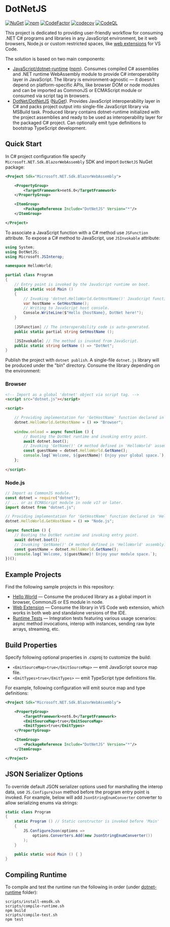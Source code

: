 # DotNetJS

[![NuGet](https://img.shields.io/nuget/v/DotNetJS)](https://www.nuget.org/packages/DotNetJS)
[![npm](https://img.shields.io/npm/v/dotnet-runtime)](https://www.npmjs.com/package/dotnet-runtime)
[![CodeFactor](https://codefactor.io/repository/github/elringus/dotnetjs/badge/main)](https://codefactor.io/repository/github/elringus/dotnetjs/overview/main)
[![codecov](https://codecov.io/gh/Elringus/DotNetJS/branch/main/graph/badge.svg?token=AAhei51ETt)](https://codecov.io/gh/Elringus/DotNetJS)
[![CodeQL](https://github.com/Elringus/DotNetJS/actions/workflows/codeql.yml/badge.svg)](https://github.com/Elringus/DotNetJS/actions/workflows/codeql.yml)

This project is dedicated to providing user-friendly workflow for consuming .NET C# programs and libraries in any JavaScript environment, be it web browsers, Node.js or custom restricted spaces, like [web extensions](https://code.visualstudio.com/api/extension-guides/web-extensions) for VS Code.

The solution is based on two main components:

 - [JavaScript/dotnet-runtime](https://github.com/Elringus/DotNetJS/tree/main/JavaScript/dotnet-runtime) ([npm](https://www.npmjs.com/package/dotnet-runtime)). Consumes compiled C# assemblies and .NET runtime WebAssembly module to provide C# interoperability layer in JavaScript. The library is environment-agnostic — it doesn't depend on platform-specific APIs, like browser DOM or node modules and can be imported as CommonJS or ECMAScript module or consumed via script tag in browsers.
 - [DotNet/DotNetJS](https://github.com/Elringus/DotNetJS/tree/main/DotNet/DotNetJS) ([NuGet](https://www.nuget.org/packages/DotNetJS)). Provides JavaScript interoperability layer in C# and packs project output into single-file JavaScript library via MSBuild task. Produced library contains dotnet-runtime initialized with the project assemblies and ready to be used as interoperability layer for the packaged C# project. Can optionally emit type definitions to bootstrap TypeScript development.

## Quick Start

In C# project configuration file specify `Microsoft.NET.Sdk.BlazorWebAssembly` SDK and import `DotNetJS` NuGet package:

```xml
<Project Sdk="Microsoft.NET.Sdk.BlazorWebAssembly">

    <PropertyGroup>
        <TargetFramework>net6.0</TargetFramework>
    </PropertyGroup>

    <ItemGroup>
        <PackageReference Include="DotNetJS" Version="*"/>
    </ItemGroup>

</Project>
```

To associate a JavaScript function with a C# method use `JSFunction` attribute. To expose a C# method to JavaScript, use `JSInvokable` attribute:

```csharp
using System;
using DotNetJS;
using Microsoft.JSInterop;

namespace HelloWorld;

partial class Program
{
    // Entry point is invoked by the JavaScript runtime on boot.
    public static void Main ()
    {
        // Invoking 'dotnet.HelloWorld.GetHostName()' JavaScript function.
        var hostName = GetHostName();
        // Writing to JavaScript host console.
        Console.WriteLine($"Hello {hostName}, DotNet here!");
    }
    
    [JSFunction] // The interoperability code is auto-generated.
    public static partial string GetHostName ();

    [JSInvokable] // The method is invoked from JavaScript.
    public static string GetName () => "DotNet";
}
```

Publish the project with `dotnet publish`. A single-file `dotnet.js` library will be produced under the "bin" directory. Consume the library depending on the environment:

### Browser

```html
<!-- Import as a global 'dotnet' object via script tag. -->
<script src="dotnet.js"></script>

<script>

    // Providing implementation for 'GetHostName' function declared in 'HelloWorld' C# assembly.
    dotnet.HelloWorld.GetHostName = () => "Browser";
    
    window.onload = async function () {
        // Booting the DotNet runtime and invoking entry point.
        await dotnet.boot();
        // Invoking 'GetName()' C# method defined in 'HelloWorld' assembly.
        const guestName = dotnet.HelloWorld.GetName();
        console.log(`Welcome, ${guestName}! Enjoy your global space.`);
    };
    
</script>
```

### Node.js

```js
// Import as CommonJS module.
const dotnet = require("dotnet");
// ... or as ECMAScript module in node v17 or later.
import dotnet from "dotnet.js";

// Providing implementation for 'GetHostName' function declared in 'HelloWorld' C# assembly.
dotnet.HelloWorld.GetHostName = () => "Node.js";

(async function () {
    // Booting the DotNet runtime and invoking entry point.
    await dotnet.boot();
    // Invoking 'GetName()' C# method defined in 'HelloWorld' assembly.
    const guestName = dotnet.HelloWorld.GetName();
    console.log(`Welcome, ${guestName}! Enjoy your module space.`);
})();
```

## Example Projects

Find the following sample projects in this repository:

 - [Hello World](https://github.com/Elringus/DotNetJS/tree/main/Samples/HelloWorld) — Consume the produced library as a global import in browser, CommonJS or ES module in node.
 - [Web Extension](https://github.com/Elringus/DotNetJS/tree/main/Samples/WebExtension) — Consume the library in VS Code web extension, which works in both web and standalone versions of the IDE.
 - [Runtime Tests](https://github.com/Elringus/DotNetJS/tree/main/JavaScript/dotnet-runtime/test) — Integration tests featuring various usage scenarios: async method invocations, interop with instances, sending raw byte arrays, streaming, etc.

## Build Properties

Specify following optional properties in .csproj to customize the build:

 - `<EmitSourceMap>true</EmitSourceMap>` — emit JavaScript source map file.
 - `<EmitTypes>true</EmitTypes>` — emit TypeScript type definitions file.

For example, following configuration will emit source map and type definitions:

```xml
<Project Sdk="Microsoft.NET.Sdk.BlazorWebAssembly">

    <PropertyGroup>
        <TargetFramework>net6.0</TargetFramework>
        <EmitSourceMap>true</EmitSourceMap>
        <EmitTypes>true</EmitTypes>
    </PropertyGroup>

    <ItemGroup>
        <PackageReference Include="DotNetJS" Version="*"/>
    </ItemGroup>

</Project>
```

## JSON Serializer Options

To override default JSON serializer options used for marshalling the interop data, use `JS.ConfigureJson` method before the program entry point is invoked. For example, below will add `JsonStringEnumConverter` converter to allow serializing enums via strings:

```csharp
static class Program
{
    static Program () // Static constructor is invoked before 'Main'
    {
        JS.ConfigureJson(options =>
            options.Converters.Add(new JsonStringEnumConverter())
        );
    }

    public static void Main () { }
}
```

## Compiling Runtime

To compile and test the runtime run the following in order (under [dotnet-runtime](https://github.com/Elringus/DotNetJS/tree/main/JavaScript/dotnet-runtime) folder):

```
scripts/install-emsdk.sh
scripts/compile-runtime.sh
npm build
scripts/compile-test.sh
npm test
```
